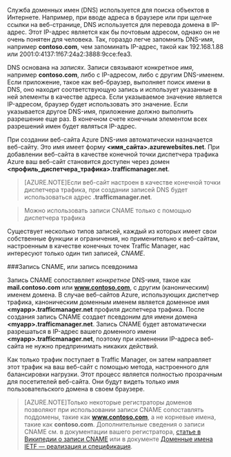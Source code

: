 Служба доменных имен (DNS) используется для поиска объектов в Интернете. Например, при вводе адреса в браузере или при щелчке ссылки на веб-странице, DNS используется для перевода домена в IP-адрес. Этот IP-адрес является как бы почтовым адресом, однако он не очень понятен для человека. Так, гораздо легче запомнить DNS-имя, например **contoso.com**, чем запоминать IP-адрес, такой как 192.168.1.88 или 2001:0:4137:1f67:24a2:3888:9cce:fea3.

DNS основана на *записях*. Записи связывают конкретное *имя*, например **contoso.com**, либо с IP-адресом, либо с другим DNS-именем. Если приложение, такое как веб-браузер, выполняет поиск имени в DNS, оно находит соответствующую запись и использует указанные в ней элементы в качестве адреса. Если указываемое значение является IP-адресом, браузер будет использовать это значение. Если указывается другое DNS-имя, приложение должно выполнить разрешение еще раз. В конечном счете конечным элементом всех разрешений имен будет являться IP-адрес.

При создании веб-сайта Azure DNS-имя автоматически назначается веб-сайту. Это имя имеет форму **&lt;имя_сайта&gt;.azurewebsites.net**. При добавлении веб-сайта в качестве конечной точки диспетчера трафика Azure ваш веб-сайт становится доступен через домен **&lt;профиль_диспетчера_трафика&gt;.trafficmanager.net**.

> [AZURE.NOTE]Если веб-сайт настроен в качестве конечной точки диспетчера трафика, при создании записей DNS будет использоваться адрес **.trafficmanager.net**.

> Можно использовать записи CNAME только с помощью диспетчера трафика

Существует несколько типов записей, каждый из которых имеет свои собственные функции и ограничения, но применительно к веб-сайтам, настроенным в качестве конечных точек Traffic Manager, нас интересуют только один тип записей, *CNAME*.

###Запись CNAME, или запись псевдонима

Запись CNAME сопоставляет *конкретное* DNS-имя, такое как **mail.contoso.com** или **www.contoso.com**, с другим (каноническим) именем домена. В случае веб-сайтов Azure, использующих диспетчер трафика, каноническим доменным именем является доменное имя **&lt;myapp>.trafficmanager.net** профиля диспетчера трафика. После создания запись CNAME создает псевдоним для имени домена **&lt;myapp>.trafficmanager.net**. Запись CNAME будет автоматически разрешаться в IP-адрес вашего доменного имени **&lt;myapp>.trafficmanager.net**, поэтому при изменении IP-адреса веб-сайта не нужно предпринимать никаких действий.

Как только трафик поступает в Traffic Manager, он затем направляет этот трафик на ваш веб-сайт с помощью метода, настроенного для балансировки нагрузки. Этот процесс является полностью прозрачным для посетителей веб-сайта. Они будут видеть только имя пользовательского домена в своем браузере.

> [AZURE.NOTE]Только некоторые регистраторы доменов позволяют при использовании записи CNAME сопоставлять поддомены, такие как **www.contoso.com**, а не корневые имена, такие как **contoso.com**. Дополнительные сведения о записи CNAME см. в документации вашего регистратора, <a href="http://en.wikipedia.org/wiki/CNAME_record">статье в Википедии о записи CNAME</a> или в документе <a href="http://tools.ietf.org/html/rfc1035">Доменные имена IETF — реализация и спецификация</a>.

<!---HONumber=July15_HO4-->